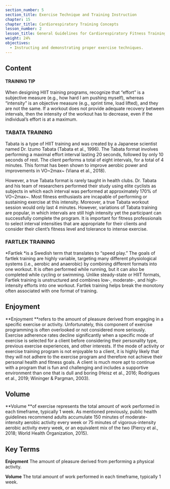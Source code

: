 ```yaml
---
section_number: 5
section_title: Exercise Technique and Training Instruction
chapter: 15
chapter_title: Cardiorespiratory Training Concepts
lesson_number: 2
lesson_title: General Guidelines for Cardiorespiratory Fitness Training
weight: 24%
objectives:
  - Instructing and demonstrating proper exercise techniques.
---
```


## Content
#### TRAINING TIP

When designing HIIT training programs, recognize that “effort” is a subjective measure (e.g., how hard I am pushing myself), whereas “intensity” is an objective measure (e.g., sprint time, load lifted), and they are not the same. If a workout does not provide adequate recovery between intervals, then the intensity of the workout has to decrease, even if the individual’s effort is at a maximum.

### TABATA TRAINING

Tabata is a type of HIIT training and was created by a Japanese scientist named Dr. Izumo Tabata (Tabata et al., 1996). The Tabata format involves performing a maximal effort interval lasting 20 seconds, followed by only 10 seconds of rest. The client performs a total of eight intervals, for a total of 4 minutes. This format has been shown to improve aerobic power and improvements in VO~2max~ (Viana et al., 2018).

However, a true Tabata format is rarely taught in health clubs. Dr. Tabata and his team of researchers performed their study using elite cyclists as subjects in which each interval was performed at approximately 170% of VO~2max~. Most fitness enthusiasts are incapable of performing or sustaining exercise at this intensity. Moreover, a true Tabata workout session would only last 4 minutes. However, variations of Tabata training are popular, in which intervals are still high intensity yet the participant can successfully complete the program. It is important for fitness professionals to select interval intensities that are appropriate for their clients and consider their client’s fitness level and tolerance to intense exercise.

### FARTLEK TRAINING

*Fartlek *is a Swedish term that translates to “speed play.” The goals of fartlek training are highly variable, targeting many different physiological systems (i.e., aerobic and anaerobic) by combin­ing different formats into one workout. It is often performed while running, but it can also be completed while cycling or swimming. Unlike steady-state or HIIT formats, Fartlek training is unstructured and combines low-, moderate-, and high-intensity efforts into one workout. Far­tlek training helps break the monotony often associated with one format of training.

## Enjoyment

**Enjoyment **refers to the amount of pleasure derived from engaging in a specific exercise or activity. Unfortunately, this component of exercise programming is often overlooked or not considered more seriously. Exercise adherence rates decline significantly when a specific mode of exercise is selected for a client before considering their personality type, previous exercise experiences, and other interests. If the mode of activity or exercise training program is not enjoyable to a client, it is highly likely that they will not adhere to the exercise program and therefore not achieve their personal health and fitness goals. A client is much more apt to continue with a program that is fun and challenging and includes a supportive environment than one that is dull and boring (Heisz et al., 2016; Rodrigues et al., 2019; Wininger & Pargman, 2003).

## Volume

**Volume **of exercise represents the total amount of work performed in each timeframe, typically 1 week. As mentioned previously, public health guidelines recommend adults accumulate 150 minutes of moderate-intensity aerobic activity every week or 75 minutes of vigorous-intensity aerobic activity every week, or an equivalent mix of the two (Piercy et al., 2018; World Health Organization, 2015).

## Key Terms

**Enjoyment**
The amount of pleasure derived from performing a physical activity.

**Volume**
The total amount of work performed in each timeframe, typically 1 week.